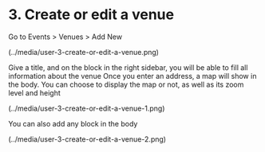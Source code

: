 # 3. Create or edit a venue

Go to Events > Venues > Add New

(../media/user-3-create-or-edit-a-venue.png)

Give a title, and on the block in the right sidebar, you will be able to fill all information about the venue
Once you enter an address, a map will show in the body. You can choose to display the map or not, as well as its zoom level and height

(../media/user-3-create-or-edit-a-venue-1.png)


You can also add any block in the body

(../media/user-3-create-or-edit-a-venue-2.png)

